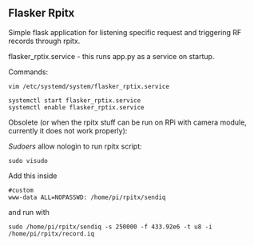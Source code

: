 ## Flasker Rpitx

Simple flask application for listening specific request and triggering RF records through rpitx.

flasker_rptix.service - this runs app.py as a service on startup.

Commands:
```
vim /etc/systemd/system/flasker_rptix.service
```

```
systemctl start flasker_rptix.service
systemctl enable flasker_rptix.service
```



Obsolete (or when the rpitx stuff can be run on RPi with camera module, currently it does not work properly):

*Sudoers* allow nologin to run rpitx script:
```
sudo visudo
```
Add this inside
```
#custom
www-data ALL=NOPASSWD: /home/pi/rpitx/sendiq
```

and run with
```
sudo /home/pi/rpitx/sendiq -s 250000 -f 433.92e6 -t u8 -i /home/pi/rpitx/record.iq
```